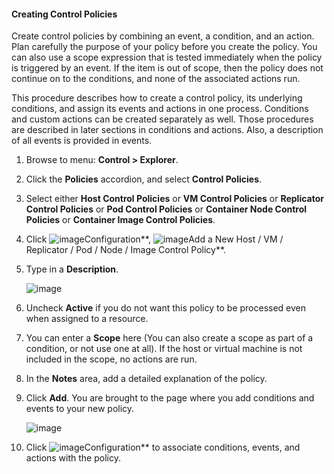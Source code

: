 #### Creating Control Policies

Create control policies by combining an event, a condition, and an action. Plan carefully the purpose of your policy before you create the policy. You can also use a scope expression that is tested immediately when the policy is triggered by an event. If the item is out of scope, then the policy does not continue on to the conditions, and none of the associated actions run.

This procedure describes how to create a control policy, its underlying conditions, and assign its events and actions in one process. Conditions and custom actions can be created separately as well. Those procedures are described in later sections in conditions and actions. Also, a description of all events is provided in events.

1. Browse to menu: **Control > Explorer**.

2. Click the **Policies** accordion, and select **Control Policies**.

3. Select either **Host Control Policies** or **VM Control Policies** or **Replicator Control Policies** or **Pod Control Policies** or **Container Node Control Policies** or **Container Image Control Policies**.

4. Click ![image](../images/1847.png**)Configuration**, ![image](../images/1862.png**)Add a New Host / VM / Replicator / Pod / Node / Image Control Policy**.

5. Type in a **Description**.

    ![image](../images/1849.png)

6. Uncheck **Active** if you do not want this policy to be processed even when assigned to a resource.

7. You can enter a **Scope** here (You can also create a scope as part of a condition, or not use one at all). If the host or virtual machine is not included in the scope, no actions are run.

8. In the **Notes** area, add a detailed explanation of the policy.

9. Click **Add**. You are brought to the page where you add conditions and events to your new policy.

    ![image](../images/1850.png)

10. Click ![image](../images/1847.png**)Configuration** to associate conditions, events, and actions with the policy.
